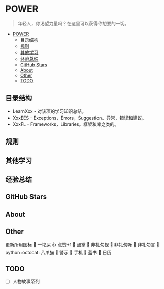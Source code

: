 # POWER

> 年轻人，你渴望力量吗？在这里可以获得你想要的一切。

- [POWER](#power)
    - [目录结构](#目录结构)
    - [规则](#规则)
    - [其他学习](#其他学习)
    - [经验总结](#经验总结)
    - [GitHub Stars](#github-stars)
    - [About](#about)
    - [Other](#other)
    - [TODO](#todo)

## 目录结构

- LearnXxx - 对该项的学习知识总结。
- XxxEES - Exceptions，Errors，Suggestion。异常，错误和建议。
- XxxFL - Frameworks，Libraries。框架和库之类的。

## 规则

## 其他学习

## 经验总结

## GitHub Stars

## About

## Other

更新所用图标
:poop:  一坨屎
:+1:  点赞+1
:clap:  鼓掌
:see_no_evil:  非礼勿视
:hear_no_evil: 非礼勿听
:speak_no_evil:  非礼勿言
:snake:  python
:octocat:  八爪猫
:bell:  警示
:iphone:  手机
:blue_book:  蓝书
:calendar:  日历

## TODO

- [ ] 人物故事系列
